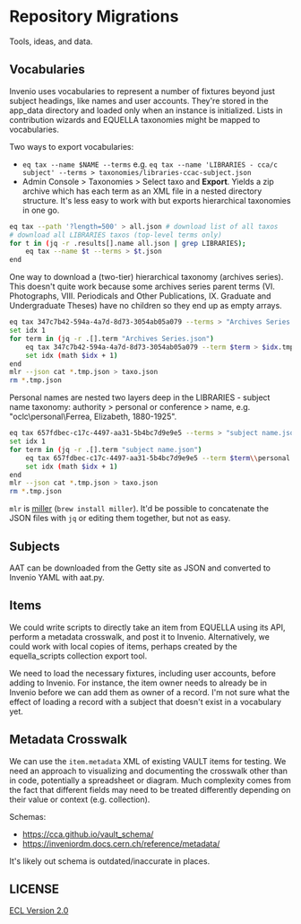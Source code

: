# Repository Migrations

Tools, ideas, and data.

## Vocabularies

Invenio uses vocabularies to represent a number of fixtures beyond just subject headings, like names and user accounts. They're stored in the app_data directory and loaded only when an instance is initialized. Lists in contribution wizards and EQUELLA taxonomies might be mapped to vocabularies.

Two ways to export vocabularies:

- `eq tax --name $NAME --terms` e.g. `eq tax --name 'LIBRARIES - cca/c subject' --terms > taxonomies/libraries-ccac-subject.json`
- Admin Console > Taxonomies > Select taxo and **Export**. Yields a zip archive which has each term as an XML file in a nested directory structure. It's less easy to work with but exports hierarchical taxonomies in one go.

```sh
eq tax --path '?length=500' > all.json # download list of all taxos
# download all LIBRARIES taxos (top-level terms only)
for t in (jq -r .results[].name all.json | grep LIBRARIES);
    eq tax --name $t --terms > $t.json
end
```

One way to download a (two-tier) hierarchical taxonomy (archives series). This doesn't quite work because some archives series parent terms (VI. Photographs, VIII. Periodicals and Other Publications, IX. Graduate and Undergraduate Theses) have no children so they end up as empty arrays.

```sh
eq tax 347c7b42-594a-4a7d-8d73-3054ab05a079 --terms > "Archives Series.json"
set idx 1
for term in (jq -r .[].term "Archives Series.json")
    eq tax 347c7b42-594a-4a7d-8d73-3054ab05a079 --term $term > $idx.tmp.json
    set idx (math $idx + 1)
end
mlr --json cat *.tmp.json > taxo.json
rm *.tmp.json
```

Personal names are nested two layers deep in the LIBRARIES - subject name taxonomy: authority > personal or conference > name, e.g. "oclc\personal\Ferrea, Elizabeth, 1880-1925".

```sh
eq tax 657fdbec-c17c-4497-aa31-5b4bc7d9e9e5 --terms > "subject name.json"
set idx 1
for term in (jq -r .[].term "subject name.json")
    eq tax 657fdbec-c17c-4497-aa31-5b4bc7d9e9e5 --term $term\\personal > $idx.tmp.json
    set idx (math $idx + 1)
end
mlr --json cat *.tmp.json > taxo.json
rm *.tmp.json
```

`mlr` is [miller](https://miller.readthedocs.io/) (`brew install miller`). It'd be possible to concatenate the JSON files with `jq` or editing them together, but not as easy.

## Subjects

AAT can be downloaded from the Getty site as JSON and converted to Invenio YAML with aat.py.

## Items

We could write scripts to directly take an item from EQUELLA using its API, perform a metadata crosswalk, and post it to Invenio. Alternatively, we could work with local copies of items, perhaps created by the equella_scripts collection export tool.

We need to load the necessary fixtures, including user accounts, before adding to Invenio. For instance, the item owner needs to already be in Invenio before we can add them as owner of a record. I'm not sure what the effect of loading a record with a subject that doesn't exist in a vocabulary yet.

## Metadata Crosswalk

We can use the `item.metadata` XML of existing VAULT items for testing. We need an approach to visualizing and documenting the crosswalk other than in code, potentially a spreadsheet or diagram. Much complexity comes from the fact that different fields may need to be treated differently depending on their value or context (e.g. collection).

Schemas:

- https://cca.github.io/vault_schema/
- https://inveniordm.docs.cern.ch/reference/metadata/

It's likely out schema is outdated/inaccurate in places.

## LICENSE

[ECL Version 2.0](https://opensource.org/licenses/ECL-2.0)

